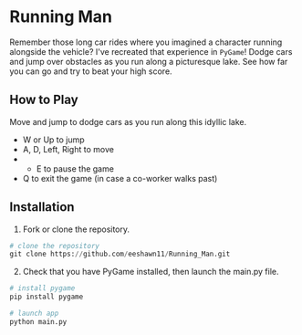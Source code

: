 # Running Man

Remember those long car rides where you imagined a character running alongside the vehicle? I've recreated that experience in `PyGame`! Dodge cars and jump over obstacles as you run along a picturesque lake. See how far you can go and try to beat your high score.

## How to Play

Move and jump to dodge cars as you run along this idyllic lake.

- W or Up to jump
- A, D, Left, Right to move
- - E to pause the game
- Q to exit the game (in case a co-worker walks past)

## Installation

1. Fork or clone the repository.

``` python
# clone the repository
git clone https://github.com/eeshawn11/Running_Man.git
```

2. Check that you have PyGame installed, then launch the main.py file.

``` python
# install pygame
pip install pygame

# launch app
python main.py
```

<!---
https://bdragon1727.itch.io/16x16-pixel-adventures-character
https://github.com/Gooodgis/dont-touch-my-presents/blob/main/src/components/player.py
https://github.com/techwithtim/Python-Game-Dev-Intro/blob/main/main.py
https://www.youtube.com/watch?v=ePiMYe7JpJo
https://datagoblin.itch.io/monogram
https://www.fesliyanstudios.com/royalty-free-music/downloads-c/8-bit-music/6
--->
